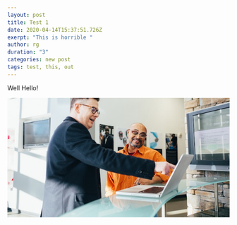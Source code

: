 ```yaml
---
layout: post
title: Test 1
date: 2020-04-14T15:37:51.726Z
exerpt: "This is horrible "
author: rg
duration: "3"
categories: new post
tags: test, this, out
---
```

Well Hello!

![](/img/assets/promo.jpg)